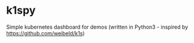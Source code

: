 # k1spy
Simple kubernetes dashboard for demos (written in Python3 - inspired by https://github.com/weibeld/k1s)
